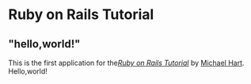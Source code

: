 # Ruby on Rails Tutorial
## "hello,world!"

This is the first application for the[*Ruby on Rails Tutorial*](https://railstutorial.jp/) by [Michael Hart](https://www.michael.com/). Hello,world!
